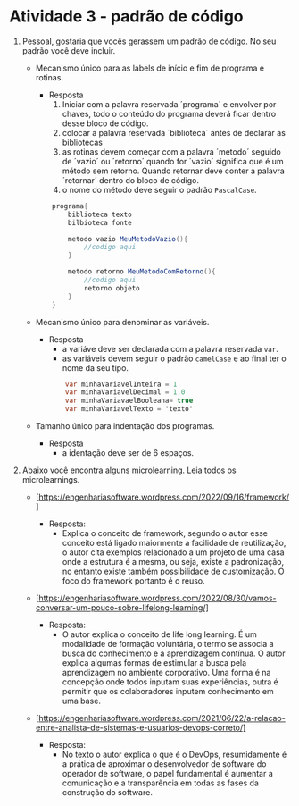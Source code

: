 # Atividade 3 - padrão de código 

1. Pessoal, gostaria que vocês gerassem um padrão de código. No seu padrão você deve incluir.

    * Mecanismo único para as labels de início e fim de programa e rotinas.
        * Resposta
            1. Iniciar com a palavra reservada ´programa´ e envolver por chaves, todo o conteúdo do programa deverá ficar dentro desse bloco de código.
            2. colocar a palavra reservada ´biblioteca´ antes de declarar as bibliotecas
            3. as rotinas devem começar com a palavra ´metodo´ seguido de ´vazio´ ou ´retorno´ quando for ´vazio´ significa que é um método sem retorno. Quando retornar deve conter a palavra ´retornar´ dentro do bloco de código.
            4. o nome do método deve seguir o padrão `PascalCase`.

        ```csharp
            programa{
                biblioteca texto
                bilbioteca fonte

                metodo vazio MeuMetodoVazio(){
                    //codigo aqui
                }

                metodo retorno MeuMetodoComRetorno(){
                    //codigo aqui
                    retorno objeto
                }
            }
        ```
    * Mecanismo único para denominar as variáveis.
        * Resposta
            * a variáve deve ser declarada com a palavra reservada `var`.
            * as variáveis devem seguir o padrão `camelCase` e ao final ter o nome da seu tipo.
            ```csharp 
                var minhaVariavelInteira = 1
                var minhaVariavelDecimal = 1.0
                var minhaVariavaelBooleana= true
                var minhaVariavelTexto = 'texto'
            ```

    * Tamanho único para indentação dos programas. 
        * Resposta
            * a identação deve ser de 6 espaços.

2. Abaixo você encontra alguns microlearning. Leia todos os microlearnings.

    * [https://engenhariasoftware.wordpress.com/2022/09/16/framework/]
        * Resposta:
            * Explica o conceito de framework, segundo o autor esse conceito está ligado maiormente a facilidade de reutilização, o autor cita exemplos relacionado a um projeto de uma casa onde a estrutura é a mesma, ou seja, existe a padronização, no entanto existe também possibilidade de customização. O foco do framework portanto é o reuso.

    * [https://engenhariasoftware.wordpress.com/2022/08/30/vamos-conversar-um-pouco-sobre-lifelong-learning/]
        * Resposta:
            * O autor explica o conceito de life long learning. É um modalidade de formação voluntária, o termo se associa a busca do conhecimento e a aprendizagem contínua. O autor explica algumas formas de estimular a busca pela aprendizagem no ambiente corporativo. Uma forma é na concepção onde todos inputam suas experiências, outra é permitir que os colaboradores inputem conhecimento em uma base.

    * [https://engenhariasoftware.wordpress.com/2021/06/22/a-relacao-entre-analista-de-sistemas-e-usuarios-devops-correto/]
        * Resposta:
            * No texto o autor explica o que é o DevOps, resumidamente é a prática de aproximar o desenvolvedor de software do operador de software, o papel fundamental é aumentar a comunicação e a transparência em todas as fases da construção do software.
    
